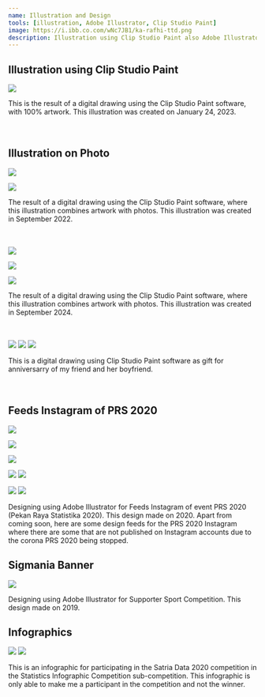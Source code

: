 ```yaml
---
name: Illustration and Design
tools: [illustration, Adobe Illustrator, Clip Studio Paint]
image: https://i.ibb.co.com/wNc7JB1/ka-rafhi-ttd.png
description: Illustration using Clip Studio Paint also Adobe Illustrator
---
```

## Illustration using Clip Studio Paint


![](https://i.ibb.co.com/wNc7JB1/ka-rafhi-ttd.png)


This is the result of a digital drawing using the Clip Studio Paint software, with 100% artwork.
This illustration was created on January 24, 2023.<br><br><br>

## Illustration on Photo

![](https://i.ibb.co.com/ZWS2HZW/Whats-App-Image-2022-09-23-at-15-42-47-ttd.png)

![](https://i.ibb.co.com/f85kWtJ/Whats-App-Image-2022-11-27-at-12-29-50-ttd.png)

The result of a digital drawing using the Clip Studio Paint software, where this illustration combines artwork with photos.
This illustration was created in September 2022.<br><br><br>

![](https://i.ibb.co.com/7CbVqHV/Whats-App-Image-2024-09-18-at-09-27-03.jpg)

![](https://i.ibb.co.com/Cnxwcqp/Whats-App-Image-2024-09-18-at-09-27-04-1.jpg)

![](https://i.ibb.co.com/FqjbTVm/Whats-App-Image-2024-09-18-at-09-27-04.jpg)

The result of a digital drawing using the Clip Studio Paint software, where this illustration combines artwork with photos.
This illustration was created in September 2024. <br><br><br>

![](https://i.ibb.co.com/rmD85MT/ichak4-ttd.png)
![](https://i.ibb.co.com/vYgvCcX/ichak5-ttd.png)
![](https://i.ibb.co.com/txdqygj/ichak06-ttd.png)

This is a digital drawing using Clip Studio Paint software as gift for anniversarry of my friend and her boyfriend.<br><br><br>


## Feeds Instagram of PRS 2020

![](https://i.ibb.co.com/X36j8vX/5-last.jpg)


![](https://i.ibb.co.com/M1GYcdX/4-atas.jpg)

![](https://i.ibb.co.com/JyRBHyR/4-bawah.jpg)


![](https://i.ibb.co.com/cgk8Lz8/3-atas.jpg)
![](https://i.ibb.co.com/RBNVGzT/3-bawah.jpg)


![](https://i.ibb.co.com/c302Vcb/2-atas.jpg)
![](https://i.ibb.co.com/hsC2xWV/2-bawah.jpg)


Designing using Adobe Illustrator for Feeds Instagram of event PRS 2020 (Pekan Raya Statistika 2020).
This design made on 2020.
Apart from coming soon, here are some design feeds for the PRS 2020 Instagram where there are some that are not published on Instagram accounts due to the corona PRS 2020 being stopped.

## Sigmania Banner

![](https://i.ibb.co.com/Lx0hZ7j/support-1-1.png)


Designing using Adobe Illustrator for Supporter Sport Competition.
This design made on 2019.


## Infographics

![](https://i.ibb.co.com/7V8CRSt/infografis-bayi-1-1.png)
![](https://i.ibb.co.com/0r7d1cY/infografis-dbd.jpg)


This is an infographic for participating in the Satria Data 2020 competition in the Statistics Infographic Competition sub-competition. This infographic is only able to make me a participant in the competition and not the winner.

